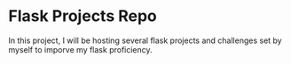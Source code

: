 # Flask Projects Repo


In this project, I will be hosting several flask  projects and challenges set by myself to imporve my flask proficiency.